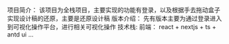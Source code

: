项目简介：
    该项目为全栈项目，主要实现的功能有登录，以及根据手去拖动盒子实现设计稿的还原，主要是还原设计稿
版本介绍：
  先有版本主要为通过登录进入到可视化操作平台，进行相关可视化操作
技术栈:
  前端：
    react + nextjs + ts + antd ui ...
